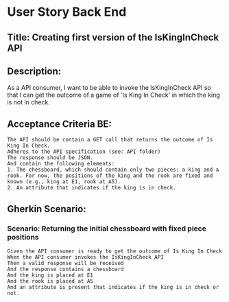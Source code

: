 
# User Story Back End

## Title: Creating first version of the IsKingInCheck API

## Description:
As a API consumer, I want to be able to invoke the IsKingInCheck API so that I can get the outcome of a game of 'Is King In Check' in which the king is not in check.

## Acceptance Criteria BE:

    The API should be contain a GET call that returns the outcome of Is King In Check.
    Adheres to the API specification (see: API folder)
    The response should be JSON. 
    And contain the following elements:
    1. The chessboard, which should contain only two pieces: a king and a rook. For now, the positions of the king and the rook are fixed and known (e.g., king at E1, rook at A5).
    2. An attribute that indicates if the king is in check.

## Gherkin Scenario:

### Scenario: Returning the initial chessboard with fixed piece positions

    Given the API consumer is ready to get the outcome of Is King In Check
    When the API consumer invokes the IsKingInCheck API
    Then a valid response will be received
    And the response contains a chessboard
    And the king is placed at E1
    And the rook is placed at A5
    And an attribute is present that indicates if the king is in check or not.